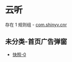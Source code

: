 # 云听

存在 1 规则组 - [com.shinyv.cnr](/src/apps/com.shinyv.cnr.ts)

## 未分类-首页广告弹窗

- [快照-0](https://i.gkd.li/i/12817933)
